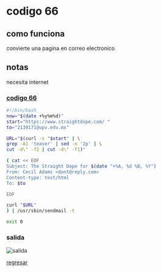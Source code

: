 # codigo 66
## como funciona
convierte una pagina en correo electronico

## notas
necesita internet

### [codigo 66](Recipes/66getDope.sh)

```bash
#!/bin/bash
now="$(date +%y%m%d)"
start="https://www.straightdope.com/ "
to="2130171@upv.edu.mx"   

URL="$(curl -s "$start" | \
grep -A1 'teaser' | sed -n '2p' | \
cut -d\" -f2 | cut -d\" -f1)"

( cat << EOF
Subject: The Straight Dope for $(date "+%A, %d %B, %Y")
From: Cecil Adams <dont@reply.com>
Content-type: text/html
To: $to

EOF

curl "$URL"
) | /usr/sbin/sendmail -t

exit 0
```
### salida
![salida](Salidas/66.png)

[regresar](README.md)